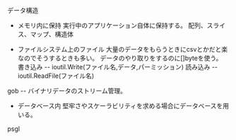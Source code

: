  データ構造
 - メモリ内に保持
 実行中のアプリケーション自体に保持する。
 配列、スライス、マップ、構造体
 
 - ファイルシステム上のファイル
 大量のデータをもらうときにcsvとかだと楽なのでそうするときも多い。
 データのやり取りをするのに[]byteを使う。
 書き込み -- ioutil.Write(ファイル名,データ,パーミッション)
 読み込み -- ioutil.ReadFile(ファイル名)

 gob -- バイナリデータのストリーム管理。
 
 - データベース内
 堅牢さやスケーラビリティを求める場合にデータベースを用いる。
   
psgl